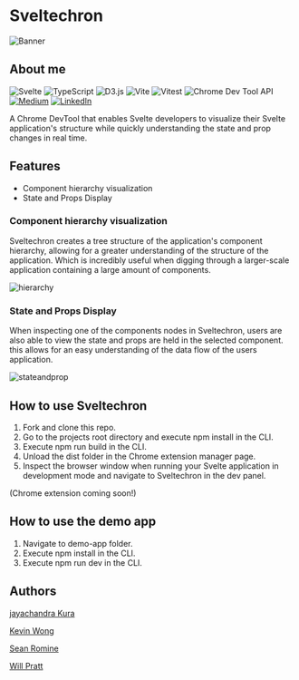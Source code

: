 # Sveltechron

![Banner](https://github.com/oslabs-beta/Sveltechron/assets/123424761/ec9abb2d-67fc-469d-a38c-8b6873db4661)

## About me
![Svelte](https://img.shields.io/badge/svelte-%23f1413d.svg?style=for-the-badge&logo=svelte&logoColor=white)
![TypeScript](https://img.shields.io/badge/typescript-%23007ACC.svg?style=for-the-badge&logo=typescript&logoColor=white)
![D3.js](https://img.shields.io/badge/d3.js-F9A03C?style=for-the-badge&logo=d3.js&logoColor=white)
![Vite](https://img.shields.io/badge/Vite-B73BFE?style=for-the-badge&logo=vite&logoColor=FFD62E)
![Vitest](https://img.shields.io/badge/Vitest-6E9F18?style=for-the-badge&logo=vitest&logoColor=white)
![Chrome Dev Tool API](https://img.shields.io/badge/Chrome%20Dev%20Tool%20Api-4285F4?style=for-the-badge&logo=googlechrome&logoColor=white)
[![Medium](https://img.shields.io/badge/Medium-12100E?style=for-the-badge&logo=medium&logoColor=white)](https://medium.com/@willpratt/introducing-sveltechron-b87fc2b5e3a5)
[![LinkedIn](https://img.shields.io/badge/-LinkedIn-black.svg?style=for-the-badge&logo=linkedin&colorB=555)](https://www.linkedin.com/company/sveltechron/)


A Chrome DevTool that enables Svelte developers to visualize their Svelte application's structure while quickly understanding the state and prop changes in real time.

## Features
* Component hierarchy visualization
* State and Props Display

### Component hierarchy visualization
Sveltechron creates a tree structure of the application's component hierarchy, allowing for a greater understanding of the structure of the application. Which is incredibly useful when digging through a larger-scale application containing a large amount of components.

![hierarchy](https://github.com/oslabs-beta/Sveltechron/assets/123424761/e674bcfb-370b-4797-a6c7-db4e22e4703f)


### State and Props Display
When inspecting one of the components nodes in Sveltechron, users are also able to view the state and props are held in the selected component. this allows for an easy understanding of the data flow of the users application.

![stateandprop](https://github.com/oslabs-beta/Sveltechron/assets/123424761/c5898a49-c2f9-4c0f-8f81-7052b6fafcbe)


## How to use Sveltechron
1. Fork and clone this repo.
2. Go to the projects root directory and execute npm install in the CLI.
3. Execute npm run build in the CLI.
4. Unload the dist folder in the Chrome extension manager page.
5. Inspect the browser window when running your Svelte application in development mode and navigate to Sveltechron in the dev panel.
   
(Chrome extension coming soon!)

## How to use the demo app
1. Navigate to demo-app folder.
2. Execute npm install in the CLI.
3. Execute npm run dev in the CLI.


## Authors

[jayachandra Kura](https://github.com/jayachankura)

[Kevin Wong](https://github.com/KW-SWE)

[Sean Romine](https://github.com/seanRomine)

[Will Pratt](https://github.com/WillPrattCodes)
